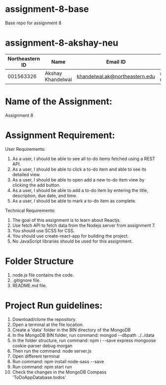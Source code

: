 # assignment-8-base

Base repo for assignment 8


# assignment-8-akshay-neu

| Northeastern ID | Name | Email ID | GitHub ID
| --- | --- | --- | ---
|001563326 | Akshay Khandelwal | khandelwal.ak@northeastern.edu | akshay-neu


# Name of the Assignment:

Assignment 8
 
# Assignment Requirement:
User Requirements:

1. As a user, I should be able to see all to-do items fetched using a REST API.
2. As a user, I should be able to click a to-do item and able to see its detailed view.
3. As a user, I should be able to open add a new to-do item view by clicking the add button.
4. As a user, I should be able to add a to-do item by entering the title, description, due date, and time.
5. As a user, I should be able to mark a to-do item as complete.

Technical Requirements:

1. The goal of this assignment is to learn about Reactjs.
2. Use fetch API to fetch data from the Nodejs server from assignment 7.
3. You should use SCSS for CSS.
4. You should use create-react-app for building the project.
5. No JavaScript libraries should be used for this assignment.


# Folder Structure

1. node.js file contains the code.
2. .gitignore file.
3. README.md file.

# Project Run guidelines:

1. Download/clone the repository.
2. Open a terminal at the file location.
3. Create a 'data' folder in the BIN directory of the MongoDB
4. In the MongoDB BIN folder, run command: mongod --dbpath ../../data
5. In the folder structure, run command: npm i --save express mongoose cookie-parser debug morgan
6. Then run the command: node server.js
7. Open different terminal
8. Run command: npm install node-sass --save
9. Run command: npm start run
8. Check the changes in the MongoDB Compass 'ToDoAppDatabase.todos'